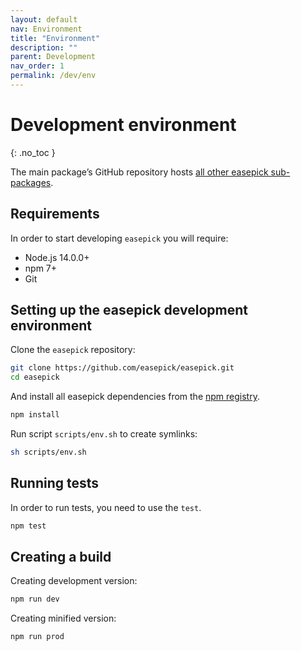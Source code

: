 ```yaml
---
layout: default
nav: Environment
title: "Environment"
description: ""
parent: Development
nav_order: 1
permalink: /dev/env
---
```


# Development environment
{: .no_toc }

The main package’s GitHub repository hosts [all other easepick sub-packages](https://github.com/easepick/easepick/tree/master/packages).

## Requirements

In order to start developing `easepick` you will require:

* Node.js 14.0.0+
* npm 7+
* Git

## Setting up the easepick development environment

Clone the `easepick` repository:

```bash
git clone https://github.com/easepick/easepick.git
cd easepick
```

And install all easepick dependencies from the [npm registry](http://npmjs.com/).

```bash
npm install
```

Run script `scripts/env.sh` to create symlinks:

```bash
sh scripts/env.sh
```

## Running tests

In order to run tests, you need to use the `test`.

```bash
npm test
```

## Creating a build

Creating development version:

```bash
npm run dev
```

Creating minified version:

```bash
npm run prod
```